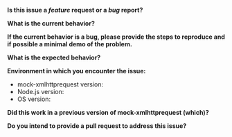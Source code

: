 **Is this issue a *feature* request or a *bug* report?**

**What is the current behavior?**

**If the current behavior is a bug, please provide the steps to reproduce and if possible a minimal demo of the problem.**

**What is the expected behavior?**

**Environment in which you encounter the issue:**

- mock-xmlhttprequest version:
- Node.js version: 
- OS version: 

**Did this work in a previous version of mock-xmlhttprequest (which)?**

**Do you intend to provide a pull request to address this issue?**